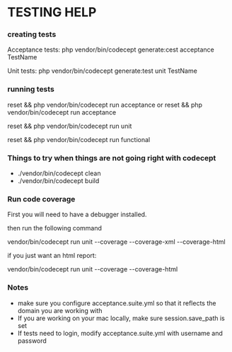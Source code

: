 # TESTING HELP

### creating tests

Acceptance tests:
php vendor/bin/codecept generate:cest acceptance TestName

Unit tests:
php vendor/bin/codecept generate:test unit TestName

### running tests

reset && php vendor/bin/codecept run acceptance
or
reset && php vendor/bin/codecept run acceptance <testname>

reset && php vendor/bin/codecept run unit

reset && php vendor/bin/codecept run functional

### Things to try when things are not going right with codecept

- ./vendor/bin/codecept clean
- ./vendor/bin/codecept build


### Run code coverage

First you will need to have a debugger installed.

then run the following command

vendor/bin/codecept run unit --coverage --coverage-xml --coverage-html

if you just want an html report:

vendor/bin/codecept run unit --coverage --coverage-html



### Notes

- make sure you configure acceptance.suite.yml so that it reflects the domain you are working with
- If you are working on your mac locally, make sure session.save_path is set
- If tests need to login, modify acceptance.suite.yml with username and password